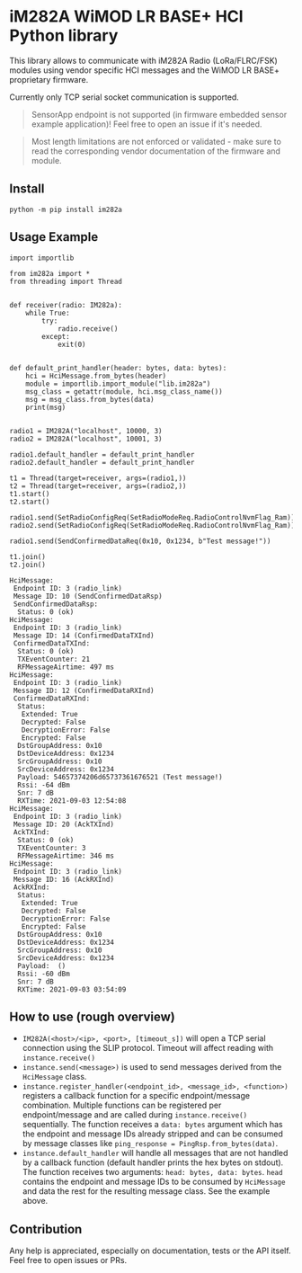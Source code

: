 # iM282A WiMOD LR BASE+ HCI Python library
This library allows to communicate with iM282A Radio (LoRa/FLRC/FSK) modules using vendor specific HCI messages and the WiMOD LR BASE+ proprietary firmware.

Currently only TCP serial socket communication is supported.

> SensorApp endpoint is not supported (in firmware embedded sensor example application)! Feel free to open an issue if it's needed.

> Most length limitations are not enforced or validated - make sure to read the corresponding vendor documentation of the firmware and module.

## Install
```
python -m pip install im282a
```

## Usage Example
```
import importlib

from im282a import *
from threading import Thread


def receiver(radio: IM282a):
    while True:
        try:
            radio.receive()
        except:
            exit(0)


def default_print_handler(header: bytes, data: bytes):
    hci = HciMessage.from_bytes(header)
    module = importlib.import_module("lib.im282a")
    msg_class = getattr(module, hci.msg_class_name())
    msg = msg_class.from_bytes(data)
    print(msg)


radio1 = IM282A("localhost", 10000, 3)
radio2 = IM282A("localhost", 10001, 3)

radio1.default_handler = default_print_handler
radio2.default_handler = default_print_handler

t1 = Thread(target=receiver, args=(radio1,))
t2 = Thread(target=receiver, args=(radio2,))
t1.start()
t2.start()

radio1.send(SetRadioConfigReq(SetRadioModeReq.RadioControlNvmFlag_Ram))
radio2.send(SetRadioConfigReq(SetRadioModeReq.RadioControlNvmFlag_Ram))

radio1.send(SendConfirmedDataReq(0x10, 0x1234, b"Test message!"))

t1.join()
t2.join()
```

```
HciMessage:
 Endpoint ID: 3 (radio_link)
 Message ID: 10 (SendConfirmedDataRsp)
 SendConfirmedDataRsp:
  Status: 0 (ok)
HciMessage:
 Endpoint ID: 3 (radio_link)
 Message ID: 14 (ConfirmedDataTXInd)
 ConfirmedDataTXInd:
  Status: 0 (ok)
  TXEventCounter: 21
  RFMessageAirtime: 497 ms
HciMessage:
 Endpoint ID: 3 (radio_link)
 Message ID: 12 (ConfirmedDataRXInd)
 ConfirmedDataRXInd:
  Status:
   Extended: True
   Decrypted: False
   DecryptionError: False
   Encrypted: False
  DstGroupAddress: 0x10
  DstDeviceAddress: 0x1234
  SrcGroupAddress: 0x10
  SrcDeviceAddress: 0x1234
  Payload: 54657374206d65737361676521 (Test message!)
  Rssi: -64 dBm
  Snr: 7 dB
  RXTime: 2021-09-03 12:54:08
HciMessage:
 Endpoint ID: 3 (radio_link)
 Message ID: 20 (AckTXInd)
 AckTXInd:
  Status: 0 (ok)
  TXEventCounter: 3
  RFMessageAirtime: 346 ms
HciMessage:
 Endpoint ID: 3 (radio_link)
 Message ID: 16 (AckRXInd)
 AckRXInd:
  Status:
   Extended: True
   Decrypted: False
   DecryptionError: False
   Encrypted: False
  DstGroupAddress: 0x10
  DstDeviceAddress: 0x1234
  SrcGroupAddress: 0x10
  SrcDeviceAddress: 0x1234
  Payload:  ()
  Rssi: -60 dBm
  Snr: 7 dB
  RXTime: 2021-09-03 03:54:09
```

## How to use (rough overview)
- `IM282A(<host>/<ip>, <port>, [timeout_s])` will open a TCP serial connection using the SLIP protocol. Timeout will affect reading with `instance.receive()`
- `instance.send(<message>)` is used to send messages derived from the `HciMessage` class.
- `instance.register_handler(<endpoint_id>, <message_id>, <function>)` registers a callback function for a specific endpoint/message combination. Multiple functions can be registered per endpoint/message and are called during `instance.receive()` sequentially. The function receives a `data: bytes` argument which has the endpoint and message IDs already stripped and can be consumed by message classes like `ping_response = PingRsp.from_bytes(data)`.
- `instance.default_handler` will handle all messages that are not handled by a callback function (default handler prints the hex bytes on stdout). The function receives two arguments: `head: bytes, data: bytes`. `head` contains the endpoint and message IDs to be consumed by `HciMessage` and data the rest for the resulting message class. See the example above.

## Contribution
Any help is appreciated, especially on documentation, tests or the API itself. Feel free to open issues or PRs.
